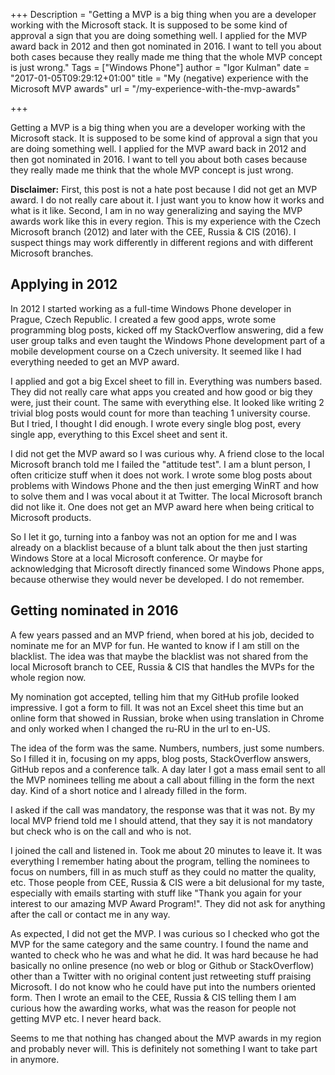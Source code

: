 +++
Description = "Getting a MVP is a big thing when you are a developer working with the Microsoft stack. It is supposed to be some kind of approval a sign that you are doing something well. I applied for the MVP award back in 2012 and then got nominated in 2016. I want to tell you about both cases because they really made me thing that the whole MVP concept is just wrong."
Tags = ["Windows Phone"]
author = "Igor Kulman"
date = "2017-01-05T09:29:12+01:00"
title = "My (negative) experience with the Microsoft MVP awards"
url = "/my-experience-with-the-mvp-awards"

+++

Getting a MVP is a big thing when you are a developer working with the Microsoft stack. It is supposed to be some kind of approval a sign that you are doing something well. I applied for the MVP award back in 2012 and then got nominated in 2016. I want to tell you about both cases because they really made me think that the whole MVP concept is just wrong.

**Disclaimer:** First, this post is not a hate post because I did not get an MVP award. I do not really care about it. I just want you to know how it works and what is it like. Second, I am in no way generalizing and saying the MVP awards work like this in every region. This is my experience with the Czech Microsoft branch (2012) and later with the CEE, Russia & CIS (2016). I suspect things may work differently in different regions and with different Microsoft branches.

<!--more-->

## Applying in 2012

In 2012 I started working as a full-time Windows Phone developer in Prague, Czech Republic. I created a few good apps, wrote some programming blog posts, kicked off my StackOverflow answering, did a few user group talks and even taught the Windows Phone development part of a mobile development course on a Czech university. It seemed like I had everything needed to get an MVP award.

I applied and got a big Excel sheet to fill in. Everything was numbers based. They did not really care what apps you created and how good or big they were, just their count. The same with everything else. It looked like writing 2 trivial blog posts would count for more than teaching 1 university course. But I tried, I thought I did enough. I wrote every single blog post, every single app, everything to this Excel sheet and sent it.

I did not get the MVP award so I was curious why. A friend close to the local Microsoft branch told me I failed the "attitude test". I am a blunt person, I often criticize stuff when it does not work. I wrote some blog posts about problems with Windows Phone and the then just emerging WinRT and how to solve them and I was vocal about it at Twitter. The local Microsoft branch did not like it. One does not get an MVP award here when being critical to Microsoft products. 

So I let it go, turning into a fanboy was not an option for me and I was already on a blacklist because of a blunt talk about the then just starting Windows Store at a local Microsoft conference. Or maybe for acknowledging that Microsoft directly financed some Windows Phone apps, because otherwise they would never be developed. I do not remember. 

## Getting nominated in 2016

A few years passed and an MVP friend, when bored at his job, decided to nominate me for an MVP for fun. He wanted to know if I am still on the blacklist. The idea was that maybe the blacklist was not shared from the local Microsoft branch to CEE, Russia & CIS that handles the MVPs for the whole region now.

My nomination got accepted, telling him that my GitHub profile looked impressive. I got a form to fill. It was not an Excel sheet this time but an online form that showed in Russian, broke when using translation in Chrome and only worked when I changed the ru-RU in the url to en-US. 

The idea of the form was the same. Numbers, numbers, just some numbers. So I filled it in, focusing on my apps, blog posts, StackOverflow answers, GitHub repos and a conference talk. A day later I got a mass email sent to all the MVP nominees telling me about a call about filling in the form the next day. Kind of a short notice and I already filled in the form. 

I asked if the call was mandatory, the response was that it was not. By my local MVP friend told me I should attend, that they say it is not mandatory but check who is on the call and who is not.

I joined the call and listened in. Took me about 20 minutes to leave it. It was everything I remember hating about the program, telling the nominees to focus on numbers, fill in as much stuff as they could no matter the quality, etc. Those people from CEE, Russia & CIS were a bit delusional for my taste, especially with emails starting with stuff like "Thank you again for your interest to our amazing MVP Award Program!". They did not ask for anything after the call or contact me in any way. 

As expected, I did not get the MVP. I was curious so I checked who got the MVP for the same category and the same country. I found the name and wanted to check who he was and what he did. It was hard because he had basically no online presence (no web or blog or Github or StackOverflow) other than a Twitter with no original content just retweeting stuff praising Microsoft. I do not know who he could have put into the numbers oriented form. Then I wrote an email to the CEE, Russia & CIS telling them I am curious how the awarding works, what was the reason for people not getting MVP etc. I never heard back.

Seems to me that nothing has changed about the MVP awards in my region and probably never will. This is definitely not something I want to take part in anymore.
